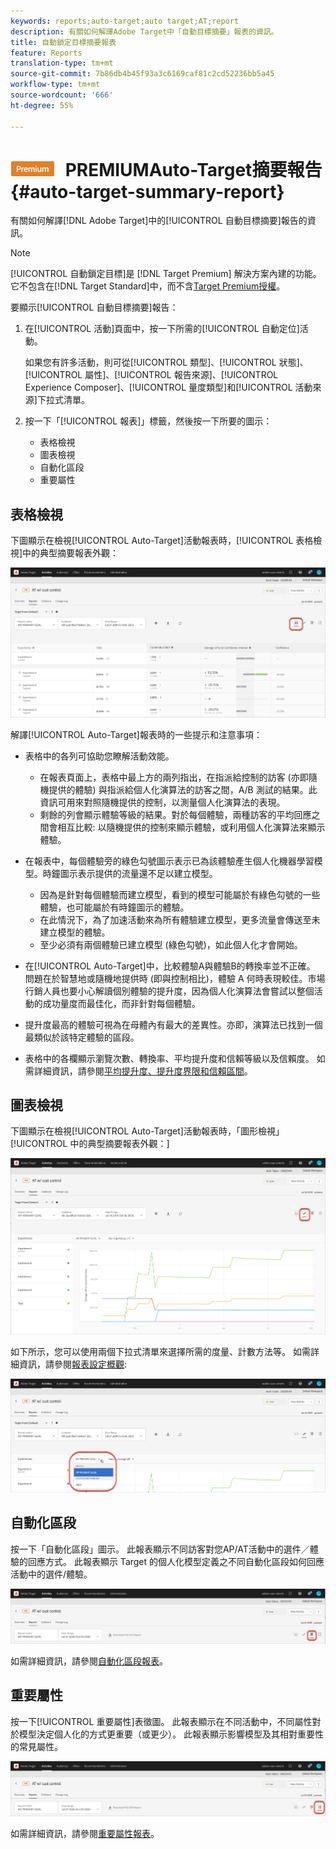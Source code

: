 ```yaml
---
keywords: reports;auto-target;auto target;AT;report
description: 有關如何解譯Adobe Target中「自動目標摘要」報表的資訊。
title: 自動鎖定目標摘要報表
feature: Reports
translation-type: tm+mt
source-git-commit: 7b86db4b45f93a3c6169caf81c2cd52236bb5a45
workflow-type: tm+mt
source-wordcount: '666'
ht-degree: 55%

---
```



# ![](/help/assets/premium.png) PREMIUMAuto-Target摘要報告{#auto-target-summary-report}

有關如何解譯[!DNL Adobe Target]中的[!UICONTROL 自動目標摘要]報告的資訊。

>[!NOTE]
>
>[!UICONTROL 自動鎖定目標]是 [!DNL Target Premium] 解決方案內建的功能。它不包含在[!DNL Target Standard]中，而不含[Target Premium授權](/help/c-intro/intro.md#premium)。

要顯示[!UICONTROL 自動目標摘要]報告：

1. 在[!UICONTROL 活動]頁面中，按一下所需的[!UICONTROL 自動定位]活動。

   如果您有許多活動，則可從[!UICONTROL 類型]、[!UICONTROL 狀態]、[!UICONTROL 屬性]、[!UICONTROL 報告來源]、[!UICONTROL Experience Composer]、[!UICONTROL 量度類型]和[!UICONTROL 活動來源]下拉式清單。

1. 按一下「[!UICONTROL 報表]」標籤，然後按一下所要的圖示：

   * 表格檢視
   * 圖表檢視
   * 自動化區段
   * 重要屬性

## 表格檢視

下圖顯示在檢視[!UICONTROL Auto-Target]活動報表時，[!UICONTROL 表格檢視]中的典型摘要報表外觀：

![自動定位表格檢視報表](/help/c-reports/assets/at-table-view.png)

解譯[!UICONTROL Auto-Target]報表時的一些提示和注意事項：

* 表格中的各列可協助您瞭解活動效能。

   * 在報表頁面上，表格中最上方的兩列指出，在指派給控制的訪客 (亦即隨機提供的體驗) 與指派給個人化演算法的訪客之間，A/B 測試的結果。此資訊可用來對照隨機提供的控制，以測量個人化演算法的表現。
   * 剩餘的列會顯示體驗等級的結果。對於每個體驗，兩種訪客的平均回應之間會相互比較: 以隨機提供的控制來顯示體驗，或利用個人化演算法來顯示體驗。

* 在報表中，每個體驗旁的綠色勾號圖示表示已為該體驗產生個人化機器學習模型。時鐘圖示表示提供的流量還不足以建立模型。

   * 因為是針對每個體驗而建立模型，看到的模型可能屬於有綠色勾號的一些體驗，也可能屬於有時鐘圖示的體驗。
   * 在此情況下，為了加速活動來為所有體驗建立模型，更多流量會傳送至未建立模型的體驗。
   * 至少必須有兩個體驗已建立模型 (綠色勾號)，如此個人化才會開始。

* 在[!UICONTROL Auto-Target]中，比較體驗A與體驗B的轉換率並不正確。 問題在於智慧地或隨機地提供時 (即與控制相比)，體驗 A 何時表現較佳。市場行銷人員也要小心解讀個別體驗的提升度，因為個人化演算法會嘗試以整個活動的成功量度而最佳化，而非針對每個體驗。
* 提升度最高的體驗可視為在母體內有最大的差異性。亦即，演算法已找到一個最類似於該特定體驗的區段。
* 表格中的各欄顯示瀏覽次數、轉換率、平均提升度和信賴等級以及信賴度。 如需詳細資訊，請參閱[平均提升度、提升度界限和信賴區間](/help/c-reports/c-report-settings/average-lift-bounds-and-confidence-interval.md)。

## 圖表檢視

下圖顯示在檢視[!UICONTROL Auto-Target]活動報表時，「圖形檢視」[!UICONTROL 中的典型摘要報表外觀：]

![自動目標圖形檢視報表](/help/c-reports/assets/at-graph-view.png)

如下所示，您可以使用兩個下拉式清單來選擇所需的度量、計數方法等。 如需詳細資訊，請參閱[報表設定概觀](/help/c-reports/c-report-settings/report-settings.md):

![自動目標圖形檢視報表](/help/c-reports/assets/at-graph-view-2.png)

## 自動化區段

按一下「自動化區段」圖示。 此報表顯示不同訪客對您AP/AT活動中的選件／體驗的回應方式。 此報表顯示 Target 的個人化模型定義之不同自動化區段如何回應活動中的選件/體驗。

![自動化區段圖示](/help/c-reports/assets/icon-automated-sements.png)

如需詳細資訊，請參閱[自動化區段報表](/help/c-reports/c-personalization-insights-reports/automated-segments-report.md)。

## 重要屬性

按一下[!UICONTROL 重要屬性]表徵圖。 此報表顯示在不同活動中，不同屬性對於模型決定個人化的方式更重要（或更少）。 此報表顯示影響模型及其相對重要性的常見屬性。

![重要屬性圖示](/help/c-reports/assets/icon-important-attributes.png)

如需詳細資訊，請參閱[重要屬性報表](/help/c-reports/c-personalization-insights-reports/important-attributes-report.md)。
